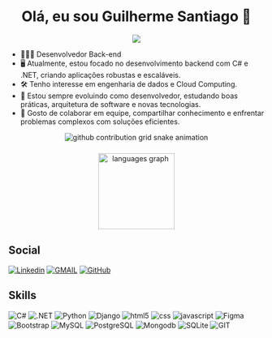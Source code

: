 <h1 align="center">Olá, eu sou Guilherme Santiago 👋</h1>

<div align="center">
  <img height="" src="https://media3.giphy.com/media/v1.Y2lkPTc5MGI3NjExangxMDRmNWc1djk2ZzdrZnRjb2puM3NtcnFxenc0bnFidzh0cm14NiZlcD12MV9pbnRlcm5hbF9naWZfYnlfaWQmY3Q9Zw/EdfjsG4sLrTBlJ2FWk/giphy.gif"  />
</div>


- 🧑🏾‍💻 Desenvolvedor Back-end
- 🖥️ Atualmente, estou focado no desenvolvimento backend com C# e .NET, criando aplicações robustas e escaláveis.
- 🛠️ Tenho interesse em engenharia de dados e Cloud Computing.
- 🌱 Estou sempre evoluindo como desenvolvedor, estudando boas práticas, arquitetura de software e novas tecnologias.
- 🤝 Gosto de colaborar em equipe, compartilhar conhecimento e enfrentar problemas complexos com soluções eficientes.

<div align="center">
<picture>
  <source media="(prefers-color-scheme: dark)" srcset="https://raw.githubusercontent.com/Santiagoguii/Santiagoguii/output/github-contribution-grid-snake-dark.svg">
  <source media="(prefers-color-scheme: light)" srcset="https://raw.githubusercontent.com/Santiagoguii/Santiagoguii/output/github-contribution-grid-snake-dark.svg">
  <img align="center" alt="github contribution grid snake animation" src="https://raw.githubusercontent.com/Santiagoguii/Santaigoguii4/output/github-contribution-grid-snake.svg">  
</picture>  

###

<img src= "https://github-readme-stats.vercel.app/api?username=Santiagoguii&show_icons=true&theme=dracula" height="150" alt="languages graph"/>
</div>

## Social
[![Linkedin](https://img.shields.io/badge/LinkedIn-0077B5?style=for-the-badge&logo=linkedin&logoColor=white)](www.linkedin.com/in/guilherme-santiago-ti/)
[![GMAIL](https://img.shields.io/badge/Gmail-D14836?style=for-the-badge&logo=gmail&logoColor=white)](https://mail.google.com/mail/?view=cm&to=guilhermepsantiago04@gmail.com)
[![GitHub ](https://img.shields.io/badge/GitHub-100000?style=for-the-badge&logo=github&logoColor=white)](https://github.com/Santiagoguii)


## Skills

<div style="display: inline_block">
  <img align="center" alt="C#" src="https://img.shields.io/badge/C%23-239120?style=for-the-badge&logo=c-sharp&logoColor=white" />
  <img align="center" alt=".NET" src="https://img.shields.io/badge/.NET-5C2D91?style=for-the-badge&logo=.net&logoColor=white" />
  <img align="center" alt="Python" src="https://img.shields.io/badge/Python-14354C?style=for-the-badge&logo=python&logoColor=white" />
  <img align="center" alt="Django" src="https://img.shields.io/badge/Django-092E20?style=for-the-badge&logo=django&logoColor=white" />
  
  <img align="center" alt="html5" src="https://img.shields.io/badge/HTML-239120?style=for-the-badge&logo=html5&logoColor=white" />
  <img align="center" alt="css" src="https://img.shields.io/badge/CSS3-1572B6?style=for-the-badge&logo=css3&logoColor=white" />
  <img align="center" alt="javascript" src="https://img.shields.io/badge/JavaScript-323330?style=for-the-badge&logo=javascript&logoColor=F7DF1E" />
  <img align="center" alt="Figma" src="https://img.shields.io/badge/Figma-F24E1E?style=for-the-badge&logo=figma&logoColor=white" />
  <img align="center" alt="Bootstrap" src="https://img.shields.io/badge/Bootstrap-563D7C?style=for-the-badge&logo=bootstrap&logoColor=white" />
  
  <img align="center" alt="MySQL" src="https://img.shields.io/badge/MySQL-00000F?style=for-the-badge&logo=mysql&logoColor=white" />
  <img align="center" alt="PostgreSQL" src="https://img.shields.io/badge/PostgreSQL-316192?style=for-the-badge&logo=postgresql&logoColor=white" />
  <img align="center" alt="Mongodb" src="https://img.shields.io/badge/MongoDB-4EA94B?style=for-the-badge&logo=mongodb&logoColor=white" />
  <img align="center" alt="SQLite" src="https://img.shields.io/badge/SQLite-07405E?style=for-the-badge&logo=sqlite&logoColor=white" />
  <img align="center" alt="GIT" src="https://img.shields.io/badge/GIT-E44C30?style=for-the-badge&logo=git&logoColor=white" />

<!---
Santiagoguii/Santiagoguii is a ✨ special ✨ repository because its `README.md` (this file) appears on your GitHub profile.
You can click the Preview link to take a look at your changes.
--->
